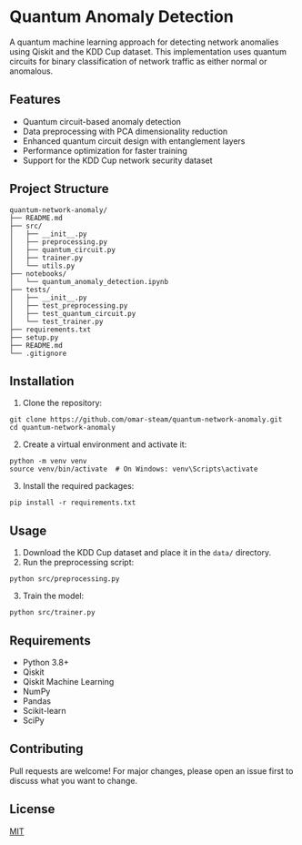 # Quantum Anomaly Detection
A quantum machine learning approach for detecting network anomalies using Qiskit and the KDD Cup dataset. This implementation uses quantum circuits for binary classification of network traffic as either normal or anomalous.

## Features
- Quantum circuit-based anomaly detection
- Data preprocessing with PCA dimensionality reduction
- Enhanced quantum circuit design with entanglement layers
- Performance optimization for faster training
- Support for the KDD Cup network security dataset

## Project Structure
```
quantum-network-anomaly/
├── README.md
├── src/
│   ├── __init__.py
│   ├── preprocessing.py
│   ├── quantum_circuit.py
│   ├── trainer.py
│   └── utils.py
├── notebooks/
│   └── quantum_anomaly_detection.ipynb
├── tests/
│   ├── __init__.py
│   ├── test_preprocessing.py
│   ├── test_quantum_circuit.py
│   └── test_trainer.py
├── requirements.txt
├── setup.py
├── README.md
└── .gitignore
```

## Installation

1. Clone the repository:
```
git clone https://github.com/omar-steam/quantum-network-anomaly.git
cd quantum-network-anomaly
```

2. Create a virtual environment and activate it:
```
python -m venv venv
source venv/bin/activate  # On Windows: venv\Scripts\activate
```

3. Install the required packages:
```
pip install -r requirements.txt
```

## Usage

1. Download the KDD Cup dataset and place it in the `data/` directory.
2. Run the preprocessing script:
```
python src/preprocessing.py
```
3. Train the model:
```
python src/trainer.py
```

## Requirements
- Python 3.8+
- Qiskit
- Qiskit Machine Learning
- NumPy
- Pandas
- Scikit-learn
- SciPy

## Contributing
Pull requests are welcome! For major changes, please open an issue first to discuss what you want to change.

## License
[MIT](https://choosealicense.com/licenses/mit/) 

